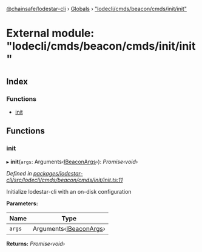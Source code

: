 [@chainsafe/lodestar-cli](../README.md) › [Globals](../globals.md) › ["lodecli/cmds/beacon/cmds/init/init"](_lodecli_cmds_beacon_cmds_init_init_.md)

# External module: "lodecli/cmds/beacon/cmds/init/init"

## Index

### Functions

* [init](_lodecli_cmds_beacon_cmds_init_init_.md#init)

## Functions

###  init

▸ **init**(`args`: Arguments‹[IBeaconArgs](../interfaces/_lodecli_cmds_beacon_options_index_.ibeaconargs.md)›): *Promise‹void›*

*Defined in [packages/lodestar-cli/src/lodecli/cmds/beacon/cmds/init/init.ts:11](https://github.com/ChainSafe/lodestar/blob/2c3cae9/packages/lodestar-cli/src/lodecli/cmds/beacon/cmds/init/init.ts#L11)*

Initialize lodestar-cli with an on-disk configuration

**Parameters:**

Name | Type |
------ | ------ |
`args` | Arguments‹[IBeaconArgs](../interfaces/_lodecli_cmds_beacon_options_index_.ibeaconargs.md)› |

**Returns:** *Promise‹void›*
